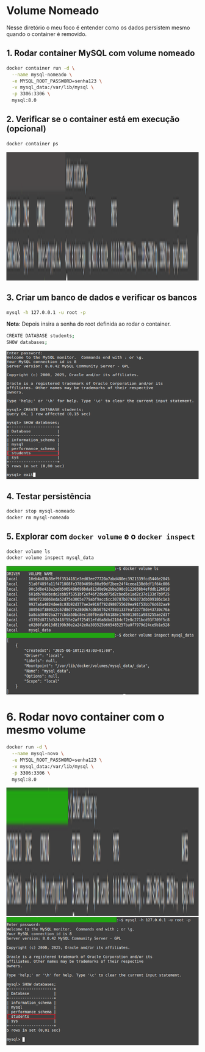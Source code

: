 # Volume Nomeado

Nesse diretório o meu foco é entender como os dados persistem mesmo quando o container é removido.

## 1. Rodar container MySQL com volume nomeado
```bash
docker container run -d \
  --name mysql-nomeado \
  -e MYSQL_ROOT_PASSWORD=senha123 \
  -v mysql_data:/var/lib/mysql \
  -p 3306:3306 \
  mysql:8.0
```

## 2. Verificar se o container está em execução (opcional)
```bash
docker container ps
```

<div align="center">
    <img src="./media/container-in-execution.png" alt="Demonstração" width="700" height="336">
</div>

## 3. Criar um banco de dados e verificar os bancos
```bash
mysql -h 127.0.0.1 -u root -p
```

**Nota**: Depois insira a senha do root definida ao rodar o container.

```bash
CREATE DATABASE students;
SHOW databases;
```

<div align="center">
    <img src="./media/databases.png" alt="Demonstração" width="700" height="336">
</div>

## 4. Testar persistência
```bash
docker stop mysql-nomeado
docker rm mysql-nomeado
```

## 5. Explorar com `docker volume` e o `docker inspect`
```bash
docker volume ls
docker volume inspect mysql_data
```

<div align="center">
    <img src="./media/explore-volume.png" alt="Demonstração" width="700" height="336">
</div>

# 6. Rodar novo container com o mesmo volume
```bash
docker run -d \
  --name mysql-novo \
  -e MYSQL_ROOT_PASSWORD=senha123 \
  -v mysql_data:/var/lib/mysql \
  -p 3306:3306 \
  mysql:8.0
```

<div align="center">
    <img src="./media/container-2.png" alt="Demonstração" width="700" height="336">
</div>

<div align="center">
    <img src="./media/database-2.png" alt="Demonstração" width="700" height="336">
</div>